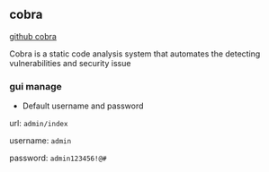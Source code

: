## cobra

[github cobra](https://github.com/wufeifei/cobra)

 Cobra is a static code analysis system that automates the detecting vulnerabilities and security issue

### gui manage

* Default username and password

url: `admin/index`

username: `admin`

password: `admin123456!@#`
